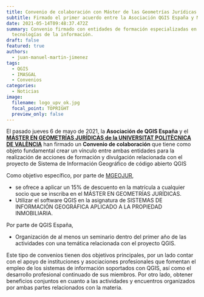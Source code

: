 ```yaml
---
title: Convenio de colaboración con Máster de las Geometrías Jurídicas de la UPV
subtitle: Firmado el primer acuerdo entre la Asociación QGIS España y MGEOJUR.
date: 2021-05-14T09:48:37.472Z
summary: Convenio firmado con entidades de formación especializadas en las
  tecnologías de la información.
draft: false
featured: true
authors:
  - juan-manuel-martin-jimenez
tags:
  - QGIS
  - IMASGAL
  - Convenios
categories:
  - Noticias
image:
  filename: logo_upv_ok.jpg
  focal_point: TOPRIGHT
  preview_only: false
---
```

El pasado jueves 6 de mayo de 2021, la **Asociación de QGIS España** y el **[MÁSTER EN GEOMETRÍAS JURÍDICAS
de la UNIVERSITAT POLITÈCNICA DE VALÈNCIA](https://geometriasjurid.webs.upv.es/index.php/master-geometrias-juridicas/)** han firmado un **Convenio de colaboración** que tiene como objeto fundamental crear un vínculo entre ambas entidades para la realización de acciones de formación y divulgación relacionada con el proyecto de Sistema de Información Geográfico de código abierto QGIS

Como objetivo específico, por parte de [MGEOJUR](https://geometriasjurid.webs.upv.es/index.php/master-geometrias-juridicas/), 

* se ofrece a aplicar un 15% de descuento en la matrícula a cualquier socio que se inscriba en el MÁSTER EN GEOMETRÍAS JURÍDICAS.
* Utilizar el software QGIS en la asignatura de SISTEMAS DE INFORMACIÓN GEOGRÁFICA APLICADO A LA PROPIEDAD INMOBILIARIA.

Por parte de QGIS España,

* Organización de al menos un seminario dentro del primer año de las actividades con una
   temática relacionada con el proyecto QGIS.

Este tipo de convenios tienen dos objetivos principales, por un lado contar con el apoyo de instituciones y asociaciones profesionales que fomentan el empleo de los sistemas de información soportados con QGIS, así como el desarrollo profesional continuado de sus miembros. Por otro lado, obtener beneficios conjuntos en cuanto a las actividades y encuentros organizados por ambas partes relacionados con la materia.